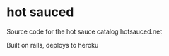 # hot sauced

Source code for the hot sauce catalog hotsauced.net

Built on rails, deploys to heroku
